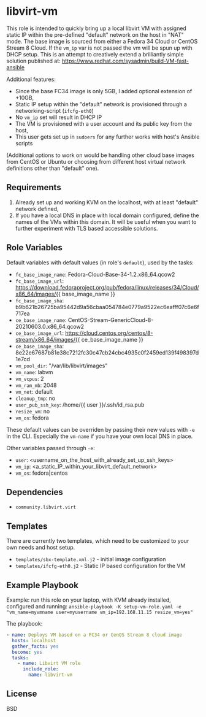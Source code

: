 libvirt-vm
==========

This role is intended to quickly bring up a local libvirt VM with assigned static IP within the pre-defined "default" network on the host in "NAT" mode. The base image is sourced from either a Fedora 34 Cloud or CentOS Stream 8 Cloud. If the `vm_ip` var is not passed the vm will be spun up with DHCP setup. This is an attempt to creatively extend a brilliantly simple solution published at: https://www.redhat.com/sysadmin/build-VM-fast-ansible

Additional features:
* Since the base FC34 image is only 5GB, I added optional extension of +10GB,
* Static IP setup within the "default" network is provisioned through a networking-script (`ifcfg-eth0`)
* No `vm_ip` set will result in DHCP IP
* The VM is provisioned with a user account and its public key from the host, 
* This user gets set up in `sudoers` for any further works with host's Ansible scripts

(Additional options to work on would be handling other cloud base images from CentOS or Ubuntu or choosing from different host virtual network definitions other than "default" one).

Requirements
------------

1. Already set up and working KVM on the localhost, with at least "default" network defined,
2. If you have a local DNS in place with local domain configured, define the names of the VMs within this domain. It will be useful when you want to further experiment with TLS based accessible solutions.

Role Variables
--------------

Default variables with default values (in role's `default`), used by the tasks:

* `fc_base_image_name`: Fedora-Cloud-Base-34-1.2.x86_64.qcow2
* `fc_base_image_url`: https://download.fedoraproject.org/pub/fedora/linux/releases/34/Cloud/x86_64/images/{{ base_image_name }}
* `fc_base_image_sha`: b9b621b26725ba95442d9a56cbaa054784e0779a9522ec6eafff07c6e6f717ea
* `ce_base_image_name`: CentOS-Stream-GenericCloud-8-20210603.0.x86_64.qcow2
* `ce_base_image_url`: https://cloud.centos.org/centos/8-stream/x86_64/images/{{ ce_base_image_name }}
* `ce_base_image_sha`: 8e22e67687b81e38c7212fc30c47cb24cbc4935c0f2459ed139f498397d1e7cd
* `vm_pool_dir`: "/var/lib/libvirt/images"
* `vm_name`: labvm
* `vm_vcpus`: 2
* `vm_ram_mb`: 2048
* `vm_net`: default
* `cleanup_tmp`: no
* `user_pub_ssh_key`: /home/{{ user }}/.ssh/id_rsa.pub
* `resize_vm`: no
* `vm_os`: fedora

These default values can be overriden by passing their new values with `-e` in the CLI. Especially the `vm-name` if you have your own local DNS in place.

Other variables passed through `-e`:
* `user`: <username_on_the_host_with_already_set_up_ssh_keys>
* `vm_ip`: <a_static_IP_within_your_libvirt_default_network>
* `vm_os`: fedora|centos

Dependencies
------------

* `community.libvirt.virt`

Templates
---------

There are currently two templates, which need to be customized to your own needs and host setup.

* `templates/sbx-template.xml.j2` - initial image configuration 
* `templates/ifcfg-eth0.j2` - Static IP based configuration for the VM 


Example Playbook
----------------

Example: run this role on your laptop, with KVM already installed, configured and running: 
`ansible-playbook -K setup-vm-role.yaml -e "vm_name=myvmname user=myusername vm_ip=192.168.11.15 resize_vm=yes"`

The playbook:

```yaml
- name: Deploys VM based on a FC34 or CenOS Stream 8 cloud image
  hosts: localhost
  gather_facts: yes
  become: yes
  tasks:
    - name: Libvirt VM role
      include_role:
        name: libvirt-vm
```

License
-------

BSD
